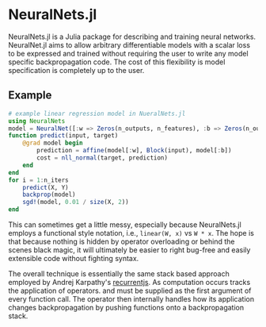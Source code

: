# NeuralNets.jl

NeuralNets.jl is a Julia package for describing and training neural networks. NeuralNet.jl aims to allow arbitrary differentiable models with a scalar loss to be expressed and trained without requiring the user to write any model specific backpropagation code. The cost of this flexibility is model specification is completely up to the user.

## Example

```julia
# example linear regression model in NueralNets.jl
using NeuralNets
model = NeuralNet([:w => Zeros(n_outputs, n_features), :b => Zeros(n_outputs)])
function predict(input, target)
    @grad model begin
        prediction = affine(model[:w], Block(input), model[:b])
        cost = nll_normal(target, prediction)
    end
end
for i = 1:n_iters
    predict(X, Y)
    backprop(model)
    sgd!(model, 0.01 / size(X, 2))
end
```

This can sometimes get a little messy, especially because NeuralNets.jl employs a functional style notation, i.e., `linear(W, x)` vs `W * x`. The hope is that because nothing is hidden by operator overloading or behind the scenes black magic, it will ultimately be easier to right bug-free and easily extensible code without fighting syntax.

The overall technique is essentially the same stack based approach employed by Andrej Karpathy's [recurrentjs](https://github.com/karpathy/recurrentjs). As computation occurs tracks the application of operators.  and must be supplied as the first argument of every function call. The operator then internally handles how its application changes backpropagation by pushing functions onto a backpropagation stack.


